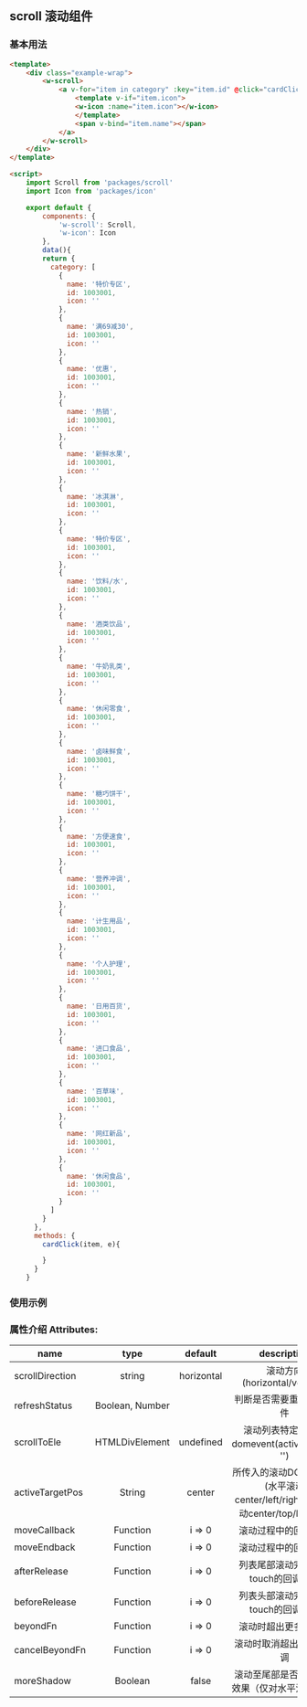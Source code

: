 ## scroll 滚动组件


### 基本用法
```html
<template>
    <div class="example-wrap">
        <w-scroll>
            <a v-for="item in category" :key="item.id" @click="cardClick(item, $event)">
                <template v-if="item.icon">
                <w-icon :name="item.icon"></w-icon>
                </template>
                <span v-bind="item.name"></span>
            </a>
        </w-scroll>
    </div>
</template>

<script>
    import Scroll from 'packages/scroll'
    import Icon from 'packages/icon'

    export default {
        components: {
            'w-scroll': Scroll,
            'w-icon': Icon
        },
        data(){
        return {
          category: [
            {
              name: '特价专区',
              id: 1003001,
              icon: ''
            },
            {
              name: '满69减30',
              id: 1003001,
              icon: ''
            },
            {
              name: '优惠',
              id: 1003001,
              icon: ''
            },
            {
              name: '热销',
              id: 1003001,
              icon: ''
            },
            {
              name: '新鲜水果',
              id: 1003001,
              icon: ''
            },
            {
              name: '冰淇淋',
              id: 1003001,
              icon: ''
            },
            {
              name: '特价专区',
              id: 1003001,
              icon: ''
            },
            {
              name: '饮料/水',
              id: 1003001,
              icon: ''
            },
            {
              name: '酒类饮品',
              id: 1003001,
              icon: ''
            },
            {
              name: '牛奶乳类',
              id: 1003001,
              icon: ''
            },
            {
              name: '休闲零食',
              id: 1003001,
              icon: ''
            },
            {
              name: '卤味鲜食',
              id: 1003001,
              icon: ''
            },
            {
              name: '糖巧饼干',
              id: 1003001,
              icon: ''
            },
            {
              name: '方便速食',
              id: 1003001,
              icon: ''
            },
            {
              name: '营养冲调',
              id: 1003001,
              icon: ''
            },
            {
              name: '计生用品',
              id: 1003001,
              icon: ''
            },
            {
              name: '个人护理',
              id: 1003001,
              icon: ''
            },
            {
              name: '日用百货',
              id: 1003001,
              icon: ''
            },
            {
              name: '进口食品',
              id: 1003001,
              icon: ''
            },
            {
              name: '百草味',
              id: 1003001,
              icon: ''
            },
            {
              name: '网红新品',
              id: 1003001,
              icon: ''
            },
            {
              name: '休闲食品',
              id: 1003001,
              icon: ''
            }
          ]
        }
      },
      methods: {
        cardClick(item, e){

        }
      }
    }
```

### 使用示例

### 属性介绍 Attributes:
name            |           type |  default   |                        description
--------------- | :-------------: | :--------: | :--------------------------------------------------------:
scrollDirection |         string | horizontal |                 滚动方向(horizontal/vertical)
refreshStatus   |Boolean, Number |            |                 判断是否需要重新更新组件
scrollToEle     | HTMLDivElement | undefined  |             滚动列表特定元素的domevent(activeEvent： '')
activeTargetPos |         String |   center   | 所传入的滚动DOM的位置(水平滚动center/left/right, 垂直滚动center/top/bottom)
moveCallback    |       Function |   i => 0   |                         滚动过程中的回调函数
moveEndback     |       Function |   i => 0   |                         滚动过程中的回调函数
afterRelease    |       Function |   i => 0   |                    列表尾部滚动完成释放touch的回调函数
beforeRelease   |       Function |   i => 0   |                    列表头部滚动完成释放touch的回调函数
beyondFn        |       Function |   i => 0   |                         滚动时超出更多时回调
cancelBeyondFn  |       Function |   i => 0   |                        滚动时取消超出更多时回调
moreShadow      |        Boolean |   false    |                  滚动至尾部是否展示阴影效果（仅对水平滑动有效）
